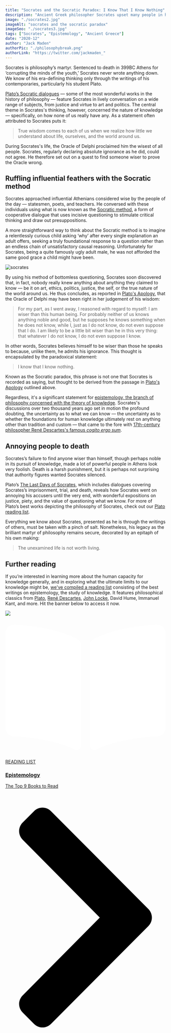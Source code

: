 ```yaml
---
title: "Socrates and the Socratic Paradox: I Know That I Know Nothing"
description: "Ancient Greek philosopher Socrates upset many people in his day by questioning their knowledge. This brief introduction to his thinking outlines how asking ‘why’ led to his death."
image: "./socrates2.jpg"
imageAlt: "socrates and the socratic paradox"
imageSeo: "./socrates3.jpg"
tags: ["Socrates", "Epistemology", "Ancient Greece"]
date: "2020-12"
author: "Jack Maden"
authorPic: "./philosophybreak.png"
authorLink: "https://twitter.com/jackmaden_"
---
```


<span class="big-letter">S</span>ocrates is philosophy’s martyr. Sentenced to death in 399BC Athens for ‘corrupting the minds of the youth,’ Socrates never wrote anything down. We know of his era-defining thinking only through the writings of his contemporaries, particularly his student Plato. ⁣

[Plato’s Socratic dialogues](/reading-lists/plato/) — some of the most wonderful works in the history of philosophy — feature Socrates in lively conversation on a wide range of subjects, from justice and virtue to art and politics. The central theme in Socrates's thinking, however, concerned the nature of knowledge — specifically, on how none of us really have any. As a statement often attributed to Socrates puts it:

>True wisdom comes to each of us when we realize how little we understand about life, ourselves, and the world around us.⁣

During Socrates's life, the Oracle of Delphi proclaimed him the wisest of all people. Socrates, regularly declaring absolute ignorance as he did, could not agree. He therefore set out on a quest to find someone wiser to prove the Oracle wrong.

## Ruffling influential feathers with the Socratic method

<span class="big-letter">S</span>ocrates approached influential Athenians considered wise by the people of the day — statesmen, poets, and teachers. He conversed with these individuals using what is now known as the [Socratic method](/articles/socratic-method-what-is-it-how-can-you-use-it/), a form of cooperative dialogue that uses incisive questioning to stimulate critical thinking and draw out presuppositions. 

A more straightforward way to think about the Socratic method is to imagine a relentlessly curious child asking ‘why’ after every single explanation an adult offers, seeking a truly foundational response to a question rather than an endless chain of unsatisfactory causal reasoning. Unfortunately for Socrates, being a quite famously ugly adult male, he was not afforded the same good grace a child might have been.

![socrates](./socrates.jpg "Imagine this man endlessly berating every claim you make.")

By using his method of bottomless questioning, Socrates soon discovered that, in fact, nobody really knew anything about anything they claimed to know — be it on art, ethics, politics, justice, the self, or the true nature of the world around us. He thus concludes, as reported in <a target="_blank" rel="noopener noreferrer sponsored" href="http://www.amazon.com/gp/product/0140449280/ref=as_li_tl?ie=UTF8&camp=1789&creative=9325&creativeASIN=0140449280&linkCode=as2&tag=philosophybre-20&linkId=816a23479cf93ae4636655c4aa3e6863">Plato's Apology</a>, that the Oracle of Delphi may have been right in her judgement of his wisdom:⁣

>For my part, as I went away, I reasoned with regard to myself: I am wiser than this human being. For probably neither of us knows anything noble and good, but he supposes he knows something when he does not know, while I, just as I do not know, do not even suppose that I do. I am likely to be a little bit wiser than he in this very thing: that whatever I do not know, I do not even suppose I know.⁣

In other words, Socrates believes himself to be wiser than those he speaks to because, unlike them, he admits his ignorance. This thought is encapsulated by the paradoxical statement:

>I know that I know nothing.⁣

Known as the Socratic paradox, this phrase is not one that Socrates is recorded as saying, but thought to be derived from the passage in <a target="_blank" rel="noopener noreferrer sponsored" href="http://www.amazon.com/gp/product/0140449280/ref=as_li_tl?ie=UTF8&camp=1789&creative=9325&creativeASIN=0140449280&linkCode=as2&tag=philosophybre-20&linkId=816a23479cf93ae4636655c4aa3e6863">Plato's Apology</a> outlined above. 

Regardless, it's a significant statement for [epistemology, the branch of philosophy concerned with the theory of knowledge](/reading-lists/epistemology/). Socrates's discussions over two thousand years ago set in motion the profound doubting, the uncertainty as to what we can know — the uncertainty as to whether the foundations for human knowledge ultimately rest on anything other than tradition and custom — that came to the fore with [17th-century philosopher René Descartes's famous _cogito ergo sum_](/articles/i-think-therefore-i-am-descartes-cogito-ergo-sum-explained). 

## Annoying people to death

<span class="big-letter">S</span>ocrates’s failure to find anyone wiser than himself, though perhaps noble in its pursuit of knowledge, made a lot of powerful people in Athens look very foolish. Death is a harsh punishment, but it is perhaps not surprising that authority figures wanted Socrates silenced.

Plato’s <a target="_blank" rel="noopener noreferrer sponsored" href="http://www.amazon.com/gp/product/0140449280/ref=as_li_tl?ie=UTF8&camp=1789&creative=9325&creativeASIN=0140449280&linkCode=as2&tag=philosophybre-20&linkId=816a23479cf93ae4636655c4aa3e6863">The Last Days of Socrates</a>, which includes dialogues covering Socrates’s imprisonment, trial, and death, reveals how Socrates went on annoying his accusers until the very end, with wonderful expositions on justice, piety, and the value of questioning what we know. For more of Plato’s best works depicting the philosophy of Socrates, check out our [Plato reading list](/reading-lists/plato/). 

Everything we know about Socrates, presented as he is through the writings of others, must be taken with a pinch of salt. Nonetheless, his legacy as the brilliant martyr of philosophy remains secure, decorated by an epitaph of his own making: 

>The unexamined life is not worth living. ⁣

## Further reading

<span class="big-letter">I</span>f you’re interested in learning more about the human capacity for knowledge generally, and in exploring what the ultimate limits to our knowledge might be, [we've compiled a reading list](/reading-lists/epistemology/) consisting of the best writings on epistemology, the study of knowledge. It features philosophical classics from [Plato](/reading-lists/plato/), [René Descartes](/articles/i-think-therefore-i-am-descartes-cogito-ergo-sum-explained/), [John Locke](/articles/john-lockes-empiricism-why-we-are-all-tabula-rasas-blank-slates/), David Hume, Immanuel Kant, and more. Hit the banner below to access it now. 

<a class="reading-list cta" href="/reading-lists/epistemology/">
    <img class="title-img" src="./epistemology.jpg"/>
    <div class="darkener"></div>
    <div class="reading-list-title">
        <span class="tag time"><svg xmlns="http://www.w3.org/2000/svg" viewBox="0 0 576 512"><path fill="#fff" d="M542.22 32.05c-54.8 3.11-163.72 14.43-230.96 55.59-4.64 2.84-7.27 7.89-7.27 13.17v363.87c0 11.55 12.63 18.85 23.28 13.49 69.18-34.82 169.23-44.32 218.7-46.92 16.89-.89 30.02-14.43 30.02-30.66V62.75c.01-17.71-15.35-31.74-33.77-30.7zM264.73 87.64C197.5 46.48 88.58 35.17 33.78 32.05 15.36 31.01 0 45.04 0 62.75V400.6c0 16.24 13.13 29.78 30.02 30.66 49.49 2.6 149.59 12.11 218.77 46.95 10.62 5.35 23.21-1.94 23.21-13.46V100.63c0-5.29-2.62-10.14-7.27-12.99z"/></svg>READING LIST</span>
        <div class="separator reading-list banner"></div>
        <h3>Epistemology</h3>
        <p style="margin: 0;">The Top 9 Books to Read</p>
    </div>    
    <svg class="cta swing" xmlns="http://www.w3.org/2000/svg" viewBox="0 0 320 512"><path d="M285.476 272.971L91.132 467.314c-9.373 9.373-24.569 9.373-33.941 0l-22.667-22.667c-9.357-9.357-9.375-24.522-.04-33.901L188.505 256 34.484 101.255c-9.335-9.379-9.317-24.544.04-33.901l22.667-22.667c9.373-9.373 24.569-9.373 33.941 0L285.475 239.03c9.373 9.372 9.373 24.568.001 33.941z"/></svg>
</a>